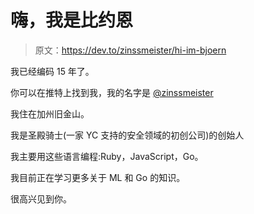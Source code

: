 # 嗨，我是比约恩

> 原文：<https://dev.to/zinssmeister/hi-im-bjoern>

我已经编码 15 年了。

你可以在推特上找到我，我的名字是 [@zinssmeister](https://twitter.com/zinssmeister)

我住在加州旧金山。

我是圣殿骑士(一家 YC 支持的安全领域的初创公司)的创始人

我主要用这些语言编程:Ruby，JavaScript，Go。

我目前正在学习更多关于 ML 和 Go 的知识。

很高兴见到你。